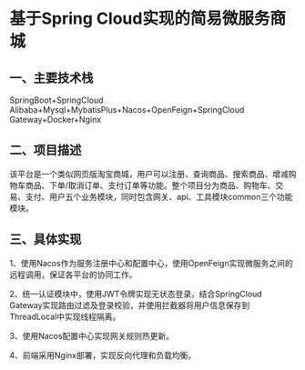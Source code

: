 # 基于Spring Cloud实现的简易微服务商城
## 一、主要技术栈

SpringBoot+SpringCloud Alibaba+Mysql+MybatisPlus+Nacos+OpenFeign+SpringCloud Gateway+Docker+Nginx

## 二、项目描述

该平台是一个类似网页版淘宝商城，用户可以注册、查询商品、搜索商品、增减购物车商品、下单/取消订单、支付订单等功能。整个项目分为商品、购物车、交易、支付、用户五个业务模块，同时包含网关、api、工具模块common三个功能模块。

## 三、具体实现

1、使用Nacos作为服务注册中心和配置中心，使用OpenFeign实现微服务之间的远程调用，保证各平台的协同工作。

2、统一认证模块中，使用JWT令牌实现无状态登录，结合SpringCloud Gateway实现路由过滤及登录校验，并使用拦截器将用户信息保存到ThreadLocal中实现线程隔离。

3、使用Nacos配置中心实现网关规则热更新。

4、前端采用Nginx部署，实现反向代理和负载均衡。

